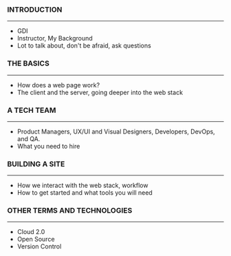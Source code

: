 ### INTRODUCTION
------------------------------------------

- GDI
- Instructor, My Background
- Lot to talk about, don't be afraid, ask questions

### THE BASICS
------------------------------------------

- How does a web page work?
- The client and the server, going deeper into the web stack

### A TECH TEAM
------------------------------------------

- Product Managers, UX/UI and Visual Designers, Developers, DevOps, and QA.
- What you need to hire

### BUILDING A SITE
------------------------------------------

- How we interact with the web stack, workflow
- How to get started and what tools you will need

### OTHER TERMS AND TECHNOLOGIES
------------------------------------------

- Cloud 2.0
- Open Source
- Version Control